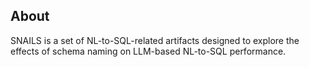 ## About
SNAILS is a set of NL-to-SQL-related artifacts designed to explore the effects of schema naming on LLM-based NL-to-SQL performance. 
